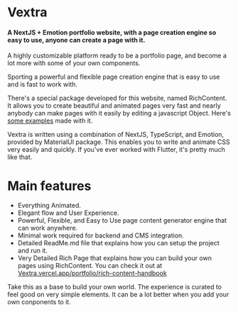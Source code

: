 # Vextra 
#### A NextJS + Emotion portfolio website, with a page creation engine so easy to use, anyone can create a page with it.

A highly customizable platform ready to be a portfolio page, and become a lot more with some of your own components.

Sporting a powerful and flexible page creation engine that is easy to use and is fast to work with.


There's a special package developed for this website, named RichContent. It allows you to create beautiful and animated pages very fast and nearly anybody can make pages with it easily by editing a javascript Object. Here's [some examples](https://vextra.vercel.app/portfolio) made with it.

Vextra is written using a combination of NextJS, TypeScript, and Emotion, provided by MaterialUI package. This enables you to write and animate CSS very easily and quickly. If you've ever worked with Flutter, it's pretty much like that.


# Main features

- Everything Animated.
- Elegant flow and User Experience.
- Powerful, Flexible, and Easy to Use page content generator engine that can work anywhere.
- Minimal work required for backend and CMS integration.
- Detailed ReadMe.md file that explains how you can setup the project and run it.
- Very Detailed Rich Page that explains how you can build your own pages using RichContent. You can check it out at [Vextra.vercel.app/portfolio/rich-content-handbook](https://vextra.vercel.app/portfolio/rich-content-handbook)


Take this as a base to build your own world. 
The experience is curated to feel good on very simple elements. It can be a lot better when you add your own conponents to it.



